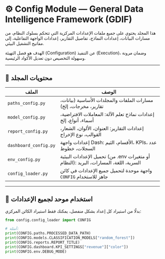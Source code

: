 # ⚙️ Config Module — General Data Intelligence Framework (GDIF)

هذا المجلد يحتوي على جميع ملفات الإعدادات المركزية التي تتحكم بسلوك النظام، من مسارات البيانات، إعدادات النماذج، تفاصيل التقارير، إعدادات الواجهة التفاعلية، إلى مفاتيح التشغيل البيئي.

الهدف هو فصل التهيئة (Configuration) عن التنفيذ (Execution)، وضمان مرونة وسهولة التخصيص دون تعديل الأكواد الرئيسية.

---

## 📂 محتويات المجلد

| الملف | الوصف |
|-------|--------|
| `paths_config.py` | مسارات الملفات والمجلدات الأساسية (بيانات، تقارير، مخرجات، إلخ) |
| `model_config.py` | إعدادات نماذج تعلم الآلة: المعاملات الافتراضية، أسماء، أنواع، إلخ |
| `report_config.py` | إعدادات التقارير: العنوان، الألوان، الشعار، القوالب، نوع الإخراج |
| `dashboard_config.py` | إعدادات واجهة Dash: الأقسام، الثيم، KPIs، عدد السجلات، خطوط |
| `env_config.py` | تحميل الإعدادات البيئية (من .env أو متغيرات النظام): السرية، اللغة، المسارات، البريد |
| `config_loader.py` | واجهة موحدة لتحميل جميع الإعدادات في كائن `CONFIG` جاهز للاستخدام |

---

## 🧠 استخدام موحد لجميع الإعدادات

بدلًا من استيراد كل إعداد بشكل منفصل، يمكنك فقط استيراد الكائن المركزي:

```python
from config.config_loader import CONFIG

# أمثلة:
print(CONFIG.paths.PROCESSED_DATA_PATH)
print(CONFIG.models.CLASSIFICATION_MODELS["random_forest"])
print(CONFIG.reports.REPORT_TITLE)
print(CONFIG.dashboard.KPI_SETTINGS["revenue"]["color"])
print(CONFIG.env.DEBUG_MODE)
